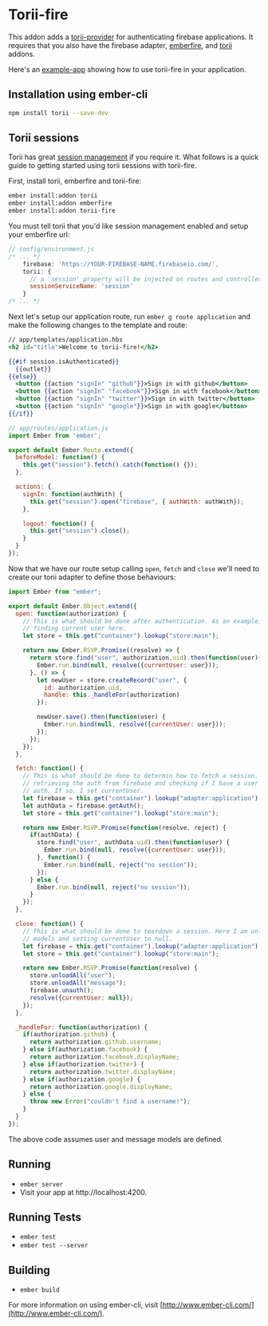 # Torii-fire

This addon adds a [torii-provider] for authenticating firebase applications. It
requires that you also have the firebase adapter, [emberfire], and [torii]
addons.

Here's an [example-app] showing how to use torii-fire in your application.

[torii-provider]: https://github.com/Vestorly/torii/#providers-in-torii
[emberfire]: https://github.com/firebase/emberfire
[torii]: https://github.com/Vestorly/torii
[example-app]: https://github.com/MattMSumner/chattr

## Installation using ember-cli

```bash
npm install torii --save-dev
```

## Torii sessions

Torii has great [session management] if you require it. What follows is a quick
guide to getting started using torii sessions with torii-fire.

First, install torii, emberfire and torii-fire:

```bash
ember install:addon torii
ember install:addon emberfire
ember install:addon torii-fire
```

You must tell torii that you'd like session management enabled and setup your
emberfire url:

```js
// config/environment.js
/* ... */
    firebase: 'https://YOUR-FIREBASE-NAME.firebaseio.com/',
    torii: {
      // a 'session' property will be injected on routes and controllers
      sessionServiceName: 'session'
    }
/* ... */
```

Next let's setup our application route, run `ember g route application` and make
the following changes to the template and route:

```handlebars
// app/templates/application.hbs
<h2 id="title">Welcome to torii-fire!</h2>

{{#if session.isAuthenticated}}
  {{outlet}}
{{else}}
  <button {{action "signIn" "github"}}>Sign in with github</button>
  <button {{action "signIn" "facebook"}}>Sign in with facebook</button>
  <button {{action "signIn" "twitter"}}>Sign in with twitter</button>
  <button {{action "signIn" "google"}}>Sign in with google</button>
{{/if}}
```

```js
// app/routes/application.js
import Ember from 'ember';

export default Ember.Route.extend({
  beforeModel: function() {
    this.get("session").fetch().catch(function() {});
  },

  actions: {
    signIn: function(authWith) {
      this.get("session").open("firebase", { authWith: authWith});
    },

    logout: function() {
      this.get("session").close();
    }
  }
});
```

Now that we have our route setup calling `open`, `fetch` and `close` we'll need
to create our torii adapter to define those behaviours:

```js
import Ember from "ember";

export default Ember.Object.extend({
  open: function(authorization) {
    // This is what should be done after authentication. As an example, I'm
    // finding current user here.
    let store = this.get("container").lookup("store:main");

    return new Ember.RSVP.Promise((resolve) => {
      return store.find("user", authorization.uid).then(function(user){
        Ember.run.bind(null, resolve({currentUser: user}));
      }, () => {
        let newUser = store.createRecord("user", {
          id: authorization.uid,
          handle: this._handleFor(authorization)
        });

        newUser.save().then(function(user) {
          Ember.run.bind(null, resolve({currentUser: user}));
        });
      });
    });
  },

  fetch: function() {
    // This is what should be done to determin how to fetch a session. Here I am
    // retrieving the auth from firebase and checking if I have a user for that
    // auth. If so, I set currentUser.
    let firebase = this.get("container").lookup("adapter:application").firebase;
    let authData = firebase.getAuth();
    let store = this.get("container").lookup("store:main");

    return new Ember.RSVP.Promise(function(resolve, reject) {
      if(authData) {
        store.find("user", authData.uid).then(function(user) {
          Ember.run.bind(null, resolve({currentUser: user}));
        }, function() {
          Ember.run.bind(null, reject("no session"));
        });
      } else {
        Ember.run.bind(null, reject("no session"));
      }
    });
  },

  close: function() {
    // This is what should be done to teardown a session. Here I am unloading my
    // models and setting currentUser to null.
    let firebase = this.get("container").lookup("adapter:application").firebase;
    let store = this.get("container").lookup("store:main");

    return new Ember.RSVP.Promise(function(resolve) {
      store.unloadAll("user");
      store.unloadAll("message");
      firebase.unauth();
      resolve({currentUser: null});
    });
  },

  _handleFor: function(authorization) {
    if(authorization.github) {
      return authorization.github.username;
    } else if(authorization.facebook) {
      return authorization.facebook.displayName;
    } else if(authorization.twitter) {
      return authorization.twitter.displayName;
    } else if(authorization.google) {
      return authorization.google.displayName;
    } else {
      throw new Error("couldn't find a username!");
    }
  }
});
```

The above code assumes user and message models are defined.

[session management]: https://github.com/Vestorly/torii#session-management-in-torii

## Running

* `ember server`
* Visit your app at http://localhost:4200.

## Running Tests

* `ember test`
* `ember test --server`

## Building

* `ember build`

For more information on using ember-cli, visit [http://www.ember-cli.com/](http://www.ember-cli.com/).
